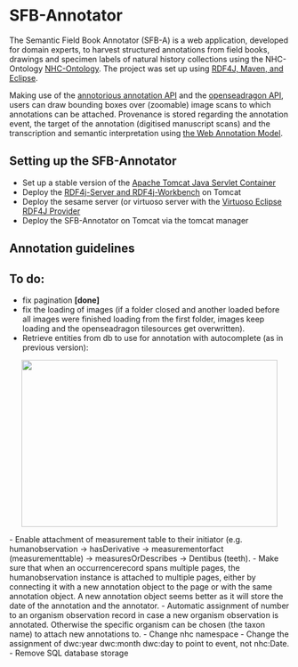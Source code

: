 # SFB-Annotator
The Semantic Field Book Annotator (SFB-A) is a web application, developed for domain experts, to harvest structured annotations from field books, drawings and specimen labels of natural history collections using the NHC-Ontology [NHC-Ontology](https://github.com/lisestork/NHC-Ontology). The project was set up using [RDF4J, Maven, and Eclipse](http://docs.rdf4j.org/getting-started/).

Making use of the [annotorious annotation API](https://annotorious.github.io) and the [openseadragon API](https://openseadragon.github.io/), users can draw bounding boxes over (zoomable) image scans to which annotations can be attached. Provenance is stored regarding the annotation event, the target of the annotation (digitised manuscript scans) and the transcription and semantic interpretation using [the Web Annotation Model](https://www.w3.org/TR/annotation-model/).

## Setting up the SFB-Annotator
- Set up a stable version of the [Apache Tomcat Java Servlet Container](http://tomcat.apache.org/)
- Deploy the [RDF4j-Server and RDF4j-Workbench](http://docs.rdf4j.org/server-workbench-console/) on Tomcat
- Deploy the sesame server (or virtuoso server with the [Virtuoso Eclipse RDF4J Provider](http://vos.openlinksw.com/owiki/wiki/VOS/VirtSesame2Provider)
- Deploy the SFB-Annotator on Tomcat via the tomcat manager

## Annotation guidelines


## To do: 
- fix pagination <b>[done]</b>
- fix the loading of images (if a folder closed and another loaded before all images were finished loading from the first folder, images keep loading and the openseadragon tilesources get overwritten). 
- Retrieve entities from db to use for annotation with autocomplete (as in previous version):
<p align="center">
  <img width="460" height="300" src="https://github.com/lisestork/SFB-Annotator/blob/master/Temauto.png">
</p>
- Enable attachment of measurement table to their initiator (e.g. humanobservation -> hasDerivative -> measurementorfact      (measurementtable) -> measuresOrDescribes -> Dentibus (teeth). 
- Make sure that when an occurrencerecord spans multiple pages, the humanobservation instance is attached to multiple pages, either by connecting it with a new annotation object to the page or with the same annotation object. A new annotation object seems better as it will store the date of the annotation and the annotator. 
- Automatic assignment of number to an organism observation record in case a new organism observation is annotated. Otherwise the specific organism can be chosen (the taxon name) to attach new annotations to.
- Change nhc namespace
- Change the assignment of dwc:year dwc:month dwc:day to point to event, not nhc:Date. 
- Remove SQL database storage
